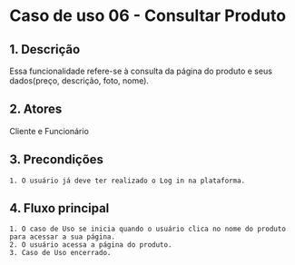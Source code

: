 # Caso de uso 06 - Consultar Produto

## 1. Descrição
Essa funcionalidade refere-se à consulta da página do produto e seus dados(preço, descrição, foto, nome).
## 2. Atores
Cliente e Funcionário
## 3. Precondições

	1. O usuário já deve ter realizado o Log in na plataforma.
 
## 4. Fluxo principal

    1. O caso de Uso se inicia quando o usuário clica no nome do produto para acessar a sua página.
    2. O usuário acessa a página do produto.
    3. Caso de Uso encerrado.

